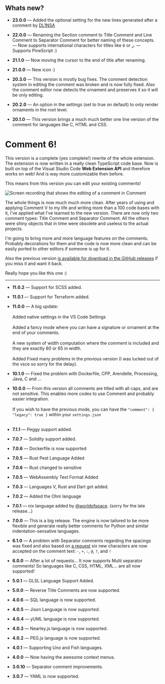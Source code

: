 ## Whats new?
- **23.0.0** &mdash; Added the optional setting for the new lines generated after a comment by [DL1NSA](https://github.com/DL1NSA)

- **22.0.0** &mdash; Renaming the Section comment to Title Comment and Line Comment to Separator Comment for better naming of these concepts. &mdash; Now supports international characters for titles like é or ز. &mdash; Supports PineScript :)

- **21.1.0** &mdash; Now moving the cursor to the end of title after renaming.

- **21.0.0** &mdash; New icon :)

- **20.3.0** &mdash; This version is mostly bug fixes. The comment detection system in editing the comment was broken and is now fully fixed. Also the comment editor now detects the ornament and preserves it so it will be only editing.

- **20.2.0** &mdash; An option in the settings (set to true on default) to only render ornaments in the root level.

- **20.1.0** &mdash; This version brings a much much better one line version of the comment for languages like C, HTML and CSS.

# Comment 6!
This version is a complete (yes complete!) rewrite of the whole extension. The extension is now written in a really clean TypeScript code base. Now is built on top  of the Visual Studio Code __Web Extension API__ and therefore works on web! And is way more customizable then before.

This means from this version you can edit your existing comments!

![Screen recording that shows the editing of a comment in Comment](https://user-images.githubusercontent.com/2157285/196059190-7adef113-05ad-4727-bbc2-dd84a860c146.gif)

The whole things is now much much more clean. After years of using and applying Comment V to my life and writing more than a 100 code bases with it, I've applied what I've learned to the new version. There are now only two comment types: Title Comment and Separator Comment. All the others were shiny objects that in time were obsolete and useless to the actual projects.

I'm going to bring more and more language features on the comments. Probably decorations for them and the code is now more clean and can be easily ported to other editors if someone is up for it.

Also the previous version [is available for download in the GitHub releases](https://github.com/pouyakary/comment/releases/tag/v11.2.0) if you miss it and want it back.

Really hope you like this one :)

---

- **11.0.2** &mdash; Support for SCSS added.
- **11.0.1** &mdash; Support for Terraform added.

- **11.0.0** &mdash; A big update:<br><br>Added native settings in the VS Code Settings<br><br>Added a fancy mode where you can have a signature or ornament at the end of your comments.<br><br>A new system of width computation where the comment is included and they are exactly 80 or 65 in width.<br><br>Added  Fixed many problems in the previous version (I was lucked out of the vsce so sorry for the delay).

- **10.1.0** &mdash; Fixed the problem with Dockerfile, CPP, Arendelle, Processing, Java, C and ...

- **10.0.0** &mdash; From this version all comments are titled with all caps, and are not sensitive. This enables
more codes to use Comment and probably easier integration.<br><br>If you wish to have the previous mode, you can have the `"comment": { "legacy": true }` within your `settings.json` <br><br>

- **7.1.1** &mdash; Peggy support added.
- **7.0.7** &mdash; Solidity support added.
- **7.0.6** &mdash; Dockerfile is now supported
- **7.0.5** &mdash; Rust Pest Language Added
- **7.0.6** &mdash; Rust changed to sensitive
- **7.0.5** &mdash; WebAssembly Text Format Added
- **7.0.3** &mdash; Languages V, Rust and Dart got added.
- **7.0.2** &mdash; Added the Ohm language
- **7.0.1** &mdash; nix language added by [@worldofspace](https://github.com/worldofpeace). (sorry for the late release...)
- **7.0.0** &mdash; This is a big release. The engine is now tailored to be more flexible and generate really better comments for Python and similar indentation-sensative languages.
- **6.1.0** &mdash; A problem with Separator comments regarding the spacings was fixed and also based on [a request](https://github.com/pmkary/comment-vscode/issues/5) six new characters are now accepted on the comment text: `-`, `+`, `:`, `@`, `?`, and `!`
- **6.0.0** &mdash; After a lot of requests... It now supports Multi separator comments! So languages like C, CSS, HTML, XML... are all now supported!
- **5.0.1** &mdash; GLSL Language Support Added.
- **5.0.0** &mdash; Reverse Title Comments are now supported.
- **4.0.6** &mdash; SQL language is now supported.
- **4.0.5** &mdash; Jison Language is now supported.
- **4.0.4** &mdash; yUML language is now supported.
- **4.0.3** &mdash; Nearley.js language is now supported.
- **4.0.2** &mdash; PEG.js language is now supported.
- **4.0.1** &mdash; Supporting Uno and Fish languages.
- **4.0.0** &mdash; Now having the awesome context menus.
- **3.0.10** &mdash; Separator comment improvements.
- **3.0.7** &mdash; YAML is now supported.
